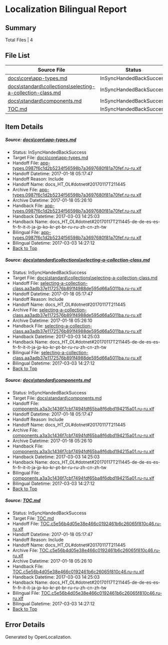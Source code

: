 # <a name='report-top'></a> Localization Bilingual Report

## Summary
 Total Files | 4

## File List
 Source File | Status | Details 
 ----------- | ------ | ------- 
 [docs\core\app-types.md](https://github.com/dotnet/docs/blob/90fe68f7f3c4b46502b5d3770b1a2d57c6af748a/docs/core/app-types.md) | InSyncHandedBackSuccess | [Details](#e4dc227830c2881e7d8691317ea15affaa08f8cc30)
 [docs\standard\collections\selecting-a-collection-class.md](https://github.com/dotnet/docs/blob/763433b00ae7d01cfa0c7fa250f51d23a95f6f15/docs/standard/collections/selecting-a-collection-class.md) | InSyncHandedBackSuccess | [Details](#d174d0cb910035340fb317521f3ad930d16853c23420)
 [docs\standard\components.md](https://github.com/dotnet/docs/blob/7741df222250f3746abb1e3c359bd9e89e6a732c/docs/standard/components.md) | InSyncHandedBackSuccess | [Details](#e93764ff4d3391110c79f73a34512bd073ce04993433)
 [TOC.md](https://github.com/dotnet/docs/blob/3b0b086c1a95d6164b82e1a4dade0936ce5d262e/TOC.md) | InSyncHandedBackSuccess | [Details](#46f0f0189b1d7df4cb842a21abffd06dc9a7d2c18919)

## Item Details
##### <a name='e4dc227830c2881e7d8691317ea15affaa08f8cc30'></a> Source: [docs\core\app-types.md](https://github.com/dotnet/docs/blob/90fe68f7f3c4b46502b5d3770b1a2d57c6af748a/docs/core/app-types.md)
* Status: InSyncHandedBackSuccess
* Target File: [docs\core\app-types.md](https://github.com/dotnet/docs.ru-ru/blob/856b77ad834b49ddb27246b582314da3ef9f7005/docs/core/app-types.md)
* Handoff File: [app-types.0987f6c1d2b5234f56598b7a3697680f81a70fef.ru-ru.xlf](https://github.com/dotnet/docs.handoff/blob/a72bc811689f5e17277592fe1cc445fe0b0ec986/ol-handoff/dotnet/docs.ru-ru/master/dotnet-core/app-types.0987f6c1d2b5234f56598b7a3697680f81a70fef.ru-ru.xlf)
* Handoff Datetime: 2017-01-18 05:17:47
* Handoff Reason: Include
* Handoff Name: docs_HT_OL#dotnet#20170117T211445
* Archive File: [app-types.0987f6c1d2b5234f56598b7a3697680f81a70fef.ru-ru.xlf](https://github.com/dotnet/docs.handoff/blob/999754e57f48a54b0201f983ce24b59dab7416dd/ol-archive/dotnet/docs.ru-ru/master/dotnet-core/app-types.0987f6c1d2b5234f56598b7a3697680f81a70fef.ru-ru.xlf)
* Archive Datetime: 2017-01-18 05:26:10
* Handback File: [app-types.0987f6c1d2b5234f56598b7a3697680f81a70fef.ru-ru.xlf](https://github.com/dotnet/docs.handback/blob/92293480d4dbf90cc4fb7b95b9dfbc9dd66e2265/ol-handback/dotnet/docs.ru-ru/master/dotnet-core/app-types.0987f6c1d2b5234f56598b7a3697680f81a70fef.ru-ru.xlf)
* Handback Datetime: 2017-03-03 14:25:03
* Handback Name: docs_HT_OL#dotnet#20170117T211445-de-de-es-es-fr-fr-it-it-ja-jp-ko-kr-pt-br-ru-ru-zh-cn-zh-tw
* Bilingual File: [app-types.0987f6c1d2b5234f56598b7a3697680f81a70fef.ru-ru.xlf](https://github.com/dotnet/docs.handback/blob/92293480d4dbf90cc4fb7b95b9dfbc9dd66e2265/ol-handback/dotnet/docs.ru-ru/master/dotnet-core/app-types.0987f6c1d2b5234f56598b7a3697680f81a70fef.ru-ru.xlf)
* Bilingual Datetime: 2017-03-03 14:27:12
* [Back to Top](#report-top)

##### <a name='d174d0cb910035340fb317521f3ad930d16853c23420'></a> Source: [docs\standard\collections\selecting-a-collection-class.md](https://github.com/dotnet/docs/blob/763433b00ae7d01cfa0c7fa250f51d23a95f6f15/docs/standard/collections/selecting-a-collection-class.md)
* Status: InSyncHandedBackSuccess
* Target File: [docs\standard\collections\selecting-a-collection-class.md](https://github.com/dotnet/docs.ru-ru/blob/856b77ad834b49ddb27246b582314da3ef9f7005/docs/standard/collections/selecting-a-collection-class.md)
* Handoff File: [selecting-a-collection-class.aa3adb37e1172576b891f4988de595d66a5011ba.ru-ru.xlf](https://github.com/dotnet/docs.handoff/blob/a72bc811689f5e17277592fe1cc445fe0b0ec986/ol-handoff/dotnet/docs.ru-ru/master/dotnet-core/selecting-a-collection-class.aa3adb37e1172576b891f4988de595d66a5011ba.ru-ru.xlf)
* Handoff Datetime: 2017-01-18 05:17:47
* Handoff Reason: Include
* Handoff Name: docs_HT_OL#dotnet#20170117T211445
* Archive File: [selecting-a-collection-class.aa3adb37e1172576b891f4988de595d66a5011ba.ru-ru.xlf](https://github.com/dotnet/docs.handoff/blob/999754e57f48a54b0201f983ce24b59dab7416dd/ol-archive/dotnet/docs.ru-ru/master/dotnet-core/selecting-a-collection-class.aa3adb37e1172576b891f4988de595d66a5011ba.ru-ru.xlf)
* Archive Datetime: 2017-01-18 05:26:10
* Handback File: [selecting-a-collection-class.aa3adb37e1172576b891f4988de595d66a5011ba.ru-ru.xlf](https://github.com/dotnet/docs.handback/blob/92293480d4dbf90cc4fb7b95b9dfbc9dd66e2265/ol-handback/dotnet/docs.ru-ru/master/dotnet-core/selecting-a-collection-class.aa3adb37e1172576b891f4988de595d66a5011ba.ru-ru.xlf)
* Handback Datetime: 2017-03-03 14:25:03
* Handback Name: docs_HT_OL#dotnet#20170117T211445-de-de-es-es-fr-fr-it-it-ja-jp-ko-kr-pt-br-ru-ru-zh-cn-zh-tw
* Bilingual File: [selecting-a-collection-class.aa3adb37e1172576b891f4988de595d66a5011ba.ru-ru.xlf](https://github.com/dotnet/docs.handback/blob/92293480d4dbf90cc4fb7b95b9dfbc9dd66e2265/ol-handback/dotnet/docs.ru-ru/master/dotnet-core/selecting-a-collection-class.aa3adb37e1172576b891f4988de595d66a5011ba.ru-ru.xlf)
* Bilingual Datetime: 2017-03-03 14:27:12
* [Back to Top](#report-top)

##### <a name='e93764ff4d3391110c79f73a34512bd073ce04993433'></a> Source: [docs\standard\components.md](https://github.com/dotnet/docs/blob/7741df222250f3746abb1e3c359bd9e89e6a732c/docs/standard/components.md)
* Status: InSyncHandedBackSuccess
* Target File: [docs\standard\components.md](https://github.com/dotnet/docs.ru-ru/blob/856b77ad834b49ddb27246b582314da3ef9f7005/docs/standard/components.md)
* Handoff File: [components.a3a3c1436f7cbf7494fdf65ba8f6dbd194215a01.ru-ru.xlf](https://github.com/dotnet/docs.handoff/blob/a72bc811689f5e17277592fe1cc445fe0b0ec986/ol-handoff/dotnet/docs.ru-ru/master/dotnet-core/components.a3a3c1436f7cbf7494fdf65ba8f6dbd194215a01.ru-ru.xlf)
* Handoff Datetime: 2017-01-18 05:17:47
* Handoff Reason: Include
* Handoff Name: docs_HT_OL#dotnet#20170117T211445
* Archive File: [components.a3a3c1436f7cbf7494fdf65ba8f6dbd194215a01.ru-ru.xlf](https://github.com/dotnet/docs.handoff/blob/999754e57f48a54b0201f983ce24b59dab7416dd/ol-archive/dotnet/docs.ru-ru/master/dotnet-core/components.a3a3c1436f7cbf7494fdf65ba8f6dbd194215a01.ru-ru.xlf)
* Archive Datetime: 2017-01-18 05:26:10
* Handback File: [components.a3a3c1436f7cbf7494fdf65ba8f6dbd194215a01.ru-ru.xlf](https://github.com/dotnet/docs.handback/blob/92293480d4dbf90cc4fb7b95b9dfbc9dd66e2265/ol-handback/dotnet/docs.ru-ru/master/dotnet-core/components.a3a3c1436f7cbf7494fdf65ba8f6dbd194215a01.ru-ru.xlf)
* Handback Datetime: 2017-03-03 14:25:03
* Handback Name: docs_HT_OL#dotnet#20170117T211445-de-de-es-es-fr-fr-it-it-ja-jp-ko-kr-pt-br-ru-ru-zh-cn-zh-tw
* Bilingual File: [components.a3a3c1436f7cbf7494fdf65ba8f6dbd194215a01.ru-ru.xlf](https://github.com/dotnet/docs.handback/blob/92293480d4dbf90cc4fb7b95b9dfbc9dd66e2265/ol-handback/dotnet/docs.ru-ru/master/dotnet-core/components.a3a3c1436f7cbf7494fdf65ba8f6dbd194215a01.ru-ru.xlf)
* Bilingual Datetime: 2017-03-03 14:27:12
* [Back to Top](#report-top)

##### <a name='46f0f0189b1d7df4cb842a21abffd06dc9a7d2c18919'></a> Source: [TOC.md](https://github.com/dotnet/docs/blob/3b0b086c1a95d6164b82e1a4dade0936ce5d262e/TOC.md)
* Status: InSyncHandedBackSuccess
* Target File: [TOC.md](https://github.com/dotnet/docs.ru-ru/blob/856b77ad834b49ddb27246b582314da3ef9f7005/TOC.md)
* Handoff File: [TOC.c5e56b4d05e38e466c0192461b6c26065f810c46.ru-ru.xlf](https://github.com/dotnet/docs.handoff/blob/a72bc811689f5e17277592fe1cc445fe0b0ec986/ol-handoff/dotnet/docs.ru-ru/master/dotnet-core/TOC.c5e56b4d05e38e466c0192461b6c26065f810c46.ru-ru.xlf)
* Handoff Datetime: 2017-01-18 05:17:47
* Handoff Reason: Include
* Handoff Name: docs_HT_OL#dotnet#20170117T211445
* Archive File: [TOC.c5e56b4d05e38e466c0192461b6c26065f810c46.ru-ru.xlf](https://github.com/dotnet/docs.handoff/blob/999754e57f48a54b0201f983ce24b59dab7416dd/ol-archive/dotnet/docs.ru-ru/master/dotnet-core/TOC.c5e56b4d05e38e466c0192461b6c26065f810c46.ru-ru.xlf)
* Archive Datetime: 2017-01-18 05:26:10
* Handback File: [TOC.c5e56b4d05e38e466c0192461b6c26065f810c46.ru-ru.xlf](https://github.com/dotnet/docs.handback/blob/92293480d4dbf90cc4fb7b95b9dfbc9dd66e2265/ol-handback/dotnet/docs.ru-ru/master/dotnet-core/TOC.c5e56b4d05e38e466c0192461b6c26065f810c46.ru-ru.xlf)
* Handback Datetime: 2017-03-03 14:25:03
* Handback Name: docs_HT_OL#dotnet#20170117T211445-de-de-es-es-fr-fr-it-it-ja-jp-ko-kr-pt-br-ru-ru-zh-cn-zh-tw
* Bilingual File: [TOC.c5e56b4d05e38e466c0192461b6c26065f810c46.ru-ru.xlf](https://github.com/dotnet/docs.handback/blob/92293480d4dbf90cc4fb7b95b9dfbc9dd66e2265/ol-handback/dotnet/docs.ru-ru/master/dotnet-core/TOC.c5e56b4d05e38e466c0192461b6c26065f810c46.ru-ru.xlf)
* Bilingual Datetime: 2017-03-03 14:27:12
* [Back to Top](#report-top)


## Error Details

Generated by OpenLocalization.
